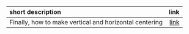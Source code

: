 
| short description | link |
| :--- | ---: |
| Finally, how to make vertical and horizontal centering | [link](http://coding.smashingmagazine.com/2013/08/09/absolute-horizontal-vertical-centering-css/) |
